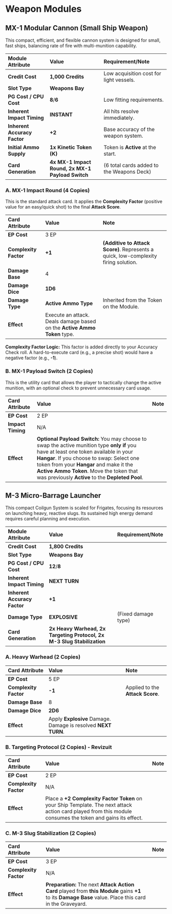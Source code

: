 # Weapon Modules

## MX-1 Modular Cannon (Small Ship Weapon)

This compact, efficient, and flexible cannon system is designed for small, fast ships, balancing rate of fire with multi-munition capability.

| Module Attribute | Value | Requirement/Note |
| :--- | :--- | :--- |
| **Credit Cost** | **1,000 Credits** | Low acquisition cost for light vessels. |
| **Slot Type** | **Weapons Bay** | |
| **PG Cost / CPU Cost** | $\mathbf{8} / \mathbf{6}$ | Low fitting requirements. |
| **Inherent Impact Timing** | **INSTANT** | All hits resolve immediately. |
| **Inherent Accuracy Factor** | $\mathbf{+2}$ | Base accuracy of the weapon system. |
| **Initial Ammo Supply** | **1x Kinetic Token (K)** | Token is **Active** at the start. |
| **Card Generation** | **4x MX-1 Impact Round, 2x MX-1 Payload Switch** | (6 total cards added to the Weapons Deck) |

### A. MX-1 Impact Round (4 Copies)

This is the standard attack card. It applies the **Complexity Factor** (positive value for an easy/quick shot) to the final **Attack Score**.

| Card Attribute | Value | Note |
| :--- | :--- | :--- |
| **EP Cost** | 3 EP | |
| **Complexity Factor** | **+1** | **(Additive to Attack Score)**. Represents a quick, low-complexity firing solution. |
| **Damage Base** | 4 | |
| **Damage Dice** | **1D6** | |
| **Damage Type** | **Active Ammo Type** | Inherited from the Token on the Module. |
| **Effect** | Execute an attack. Deals damage based on the **Active Ammo Token** type. |

**Complexity Factor Logic:** This factor is added directly to your Accuracy Check  roll. A hard-to-execute card (e.g., a precise shot) would have a negative factor (e.g., **-1**).

### B. MX-1 Payload Switch (2 Copies)

This is the utility card that allows the player to tactically change the active munition, with an optional check to prevent unnecessary card usage.

| Card Attribute | Value | Note |
| :--- | :--- | :--- |
| **EP Cost** | 2 EP | |
| **Impact Timing** | N/A | |
| **Effect** | **Optional Payload Switch:** You may choose to swap the active munition type **only if** you have at least one token available in your **Hangar**. If you choose to swap: Select one token from your **Hangar** and make it the **Active Ammo Token**. Move the token that was previously **Active** to the **Depleted Pool**. |

## M-3 Micro-Barrage Launcher

This compact Coilgun System is scaled for Frigates, focusing its resources on launching heavy, reactive slugs. Its sustained high energy demand requires careful planning and execution.

| Module Attribute | Value | Requirement/Note |
| :--- | :--- | :--- |
| **Credit Cost** | **1,800 Credits** | |
| **Slot Type** | **Weapons Bay** | |
| **PG Cost / CPU Cost** | $\mathbf{12} / \mathbf{8}$ | |
| **Inherent Impact Timing** | **NEXT TURN** | |
| **Inherent Accuracy Factor** | $\mathbf{+1}$ | |
| **Damage Type** | **EXPLOSIVE** | (Fixed damage type) |
| **Card Generation** | **2x Heavy Warhead, 2x Targeting Protocol, 2x M-3 Slug Stabilization** | |

### A. Heavy Warhead (2 Copies)

| Card Attribute | Value | Note |
| :--- | :--- | :--- |
| **EP Cost** | 5 EP | |
| **Complexity Factor** | **-1** | Applied to the **Attack Score**. |
| **Damage Base** | 8 | |
| **Damage Dice** | **2D6** | |
| **Effect** | Apply **Explosive** Damage. Damage is resolved **NEXT TURN**. |

### B. Targeting Protocol (2 Copies) - Revizuit

| Card Attribute | Value | Note |
| :--- | :--- | :--- |
| **EP Cost** | 2 EP | |
| **Complexity Factor** | N/A | |
| **Effect** | Place a **+2 Complexity Factor Token** on your Ship Template. The next attack action card played from this module consumes the token and gains its effect. |

### C. M-3 Slug Stabilization (2 Copies)

| Card Attribute | Value | Note |
| :--- | :--- | :--- |
| **EP Cost** | 3 EP | |
| **Complexity Factor** | N/A | |
| **Effect** | **Preparation:** The next **Attack Action Card** played from **this Module** gains $\mathbf{+1}$ to its **Damage Base** value. Place this card in the Graveyard. |
